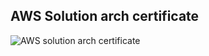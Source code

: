 ## AWS Solution arch certificate

![ AWS solution arch certificate]([https://github.com/cloudwith-ajith/5307818_Ajithkumar/blob/main/Week4-Cprogram/Certificate/e3352df0-9b5e-45c1-92f9-837bf22d5d50.png](https://github.com/cloudwith-ajith/AWS-certifications/blob/main/AWS%20Certified%20Solutions%20Architect%20-%20Associate%20certificate.pdf))
  
